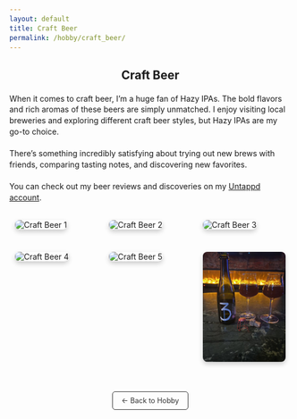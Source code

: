 ```yaml
---
layout: default
title: Craft Beer
permalink: /hobby/craft_beer/
---
```


<h1>Craft Beer</h1>

<p>When it comes to craft beer, I’m a huge fan of Hazy IPAs. The bold flavors and rich aromas of these beers are simply unmatched. I enjoy visiting local breweries and exploring different craft beer styles, but Hazy IPAs are my go-to choice.</p>

<p>There’s something incredibly satisfying about trying out new brews with friends, comparing tasting notes, and discovering new favorites.</p>

<p>You can check out my beer reviews and discoveries on my <a href="https://untappd.com/user/KatoMegumi" target="_blank">Untappd account</a>.</p>

<div class="image-row">
  <div class="image-column">
    <img src="/hobby_images/craft_beer_1.jpg" alt="Craft Beer 1" />
  </div>
  <div class="image-column">
    <img src="/hobby_images/craft_beer_2.jpg" alt="Craft Beer 2" />
  </div>
  <div class="image-column">
    <img src="/hobby_images/craft_beer_3.jpg" alt="Craft Beer 3" />
  </div>
</div>

<div class="image-row"> 
  <div class="image-column">
    <img src="/hobby_images/craft_beer_4.jpg" alt="Craft Beer 4" />
  </div>
  <div class="image-column">
    <img src="/hobby_images/craft_beer_5.jpg" alt="Craft Beer 5" />
  </div>
  <div class="image-column">
    <img src="/hobby_images/craft_beer_6.jpg" alt="Craft Beer 6" />
  </div>
</div>

<div class="back-to-hobby">
  <a href="/hobby" class="button">← Back to Hobby</a>
</div>

<style>
  .image-row {
    display: flex;
    justify-content: space-between;
    margin-bottom: 20px;
  }

  .image-column {
    flex: 1;
    padding: 10px;
    max-width: 30%;
  }

  .image-column img {
    width: 100%;
    height: auto;
    border-radius: 8px; /* 添加圆角效果 */
    box-shadow: 0 4px 8px rgba(0, 0, 0, 0.2);
  }

  h1 {
    font-size: 1.5em;
    margin-bottom: 20px;
    text-align: center;
  }

  p {
    font-size: 1em;
    line-height: 1.4;
    margin-bottom: 20px;
  }

  .back-to-hobby {
    text-align: center;
    margin-top: 40px;
  }

  .back-to-hobby .button {
    display: inline-block;
    padding: 8px 16px;
    font-size: 0.9em;
    color: #333;
    background-color: transparent;
    border: 1px solid #333;
    text-decoration: none;
    border-radius: 5px;
    transition: background-color 0.3s ease, color 0.3s ease;
  }

  .back-to-hobby .button:hover {
    background-color: #f0f0f0;
    color: #000;
  }
</style>
